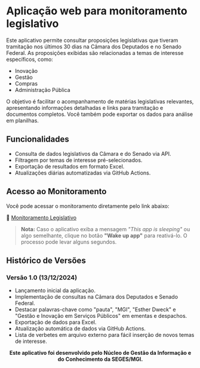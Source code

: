 # Aplicação web para monitoramento legislativo

Este aplicativo permite consultar proposições legislativas que tiveram tramitação nos últimos 30 dias na Câmara dos Deputados e no Senado Federal. As proposições exibidas são relacionadas a temas de interesse específicos, como:

- Inovação
- Gestão
- Compras
- Administração Pública

O objetivo é facilitar o acompanhamento de matérias legislativas relevantes, apresentando informações detalhadas e links para tramitação e documentos completos. Você também pode exportar os dados para análise em planilhas.

## Funcionalidades
- Consulta de dados legislativos da Câmara e do Senado via API.
- Filtragem por temas de interesse pré-selecionados.
- Exportação de resultados em formato Excel.
- Atualizações diárias automatizadas via GitHub Actions.

## Acesso ao Monitoramento

Você pode acessar o monitoramento diretamente pelo link abaixo:

🔗 [Monitoramento Legislativo](https://monitora-parlamentar-seges.streamlit.app/)

> **Nota:** Caso o aplicativo exiba a mensagem *"This app is sleeping"* ou algo semelhante, clique no botão **"Wake up app"** para reativá-lo. O processo pode levar alguns segundos.

## Histórico de Versões

### Versão 1.0 (13/12/2024)
- Lançamento inicial da aplicação.
- Implementação de consultas na Câmara dos Deputados e Senado Federal.
- Destacar palavras-chave como "pauta", "MGI", "Esther Dweck" e "Gestão e Inovação em Serviços Públicos" em ementas e despachos.
- Exportação de dados para Excel.
- Atualização automática de dados via GitHub Actions.
- Lista de verbetes em arquivo externo para fácil inserção de novos temas de interesse.


<p align="center"><b>Este aplicativo foi desenvolvido pelo Núcleo de Gestão da Informação e do Conhecimento da SEGES/MGI.</b></p>
